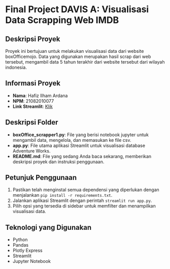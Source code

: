 # Final Project DAVIS A: Visualisasi Data Scrapping Web IMDB

## Deskripsi Proyek
Proyek ini bertujuan untuk melakukan visualisasi data dari website boxOfficemojo. Data yang digunakan merupakan hasil scrap dari web tersebut, mengambil data 5 tahun terakhir dari website tersebut dari wilayah indonesia.

## Informasi Proyek
- **Nama**: Hafiz Ilham Ardana
- **NPM**: 21082010077
- **Link Streamlit**: <a href="https://hafizilhamardana077-imdb-viz.streamlit.app">Klik</a>

## Deskripsi Folder
- **boxOffice_scrapper1.py**: File yang berisi notebook jupyter untuk mengambil data, mengelola, dan memasukan ke file csv.
- **app.py**: File utama aplikasi Streamlit untuk visualisasi database Adventure Works.
- **README.md**: File yang sedang Anda baca sekarang, memberikan deskripsi proyek dan instruksi penggunaan.

## Petunjuk Penggunaan
1. Pastikan telah menginstal semua dependensi yang diperlukan dengan menjalankan `pip install -r requirements.txt`.
2. Jalankan aplikasi Streamlit dengan perintah `streamlit run app.py`.
3. Pilih opsi yang tersedia di sidebar untuk memfilter dan menampilkan visualisasi data.

## Teknologi yang Digunakan
- Python
- Pandas
- Plotly Express
- Streamlit
- Jupyter Notebook


